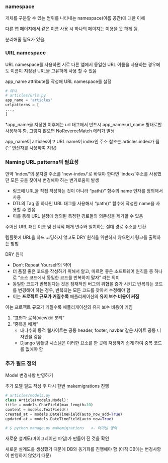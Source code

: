 ### namespace

개체를 구분할 수 있는 범위를 나타내는 namespace(이름 공간)에 대한 이해

다른 앱 페이지에서 같은 이름 사용 시 하나의 페이지는 이용을 못 하게 됨.

분리해줄 필요가 있음.



### URL namespace

URL namespace를 사용하면 서로 다른 앱에서 동일한 URL 이름을 사용하는 경우에도 이름이 지정된 URL을 고유하게 사용 할 수 있음

app_name attribute를 작성해 URL namespace를 설정

```python
# 예시
# articles/urls.py
app_name = 'articles'
urlpatterns = [
...,
]
```




*app_name을 지정한 이후에는 url 태그에서 반드시 app_name:url_name 형태로만 사용해야 함. 그렇지 않으면 NoReverceMatch 에러가 발생

 app_name이 articles이고 URL name이 index인 주소 참조는 articles:index가 됨 (':' 연산자를 사용하여 지정)



### Naming URL patterns의 필요성

만약 'index/'의 문자열 주소를  'new-index/'로 바꿔야 한다면 'index/'주소를 사용했던 모든 곳을 찾아서 변경해야 하는 번거로움이 발생



- 링크에 URL을 직접 작성하는 것이 아니라 “path()” 함수의 name 인자를 정의해서 사용
- DTL의 Tag 중 하나인 URL 태그를 사용해서 “path()” 함수에 작성한 name을 사용할 수 있음
- 이를 통해 URL 설정에 정의된 특정한 경로들의 의존성을 제거할 수 있음





주어진 URL 패턴 이름 및 선택적 매개 변수와 일치하는 절대 경로 주소를 반환

템플릿에 URL을 하드 코딩하지 않고도 DRY 원칙을 위반하지 않으면서 링크를 출력하는 방법

 DRY 원칙

- Don’t Repeat Yourself의 약어
- 더 품질 좋은 코드를 작성하기 위해서 알고, 따르면 좋은 소프트웨어 원칙들 중 하나로 “소스 코드에서 동일한 코드를 반복하지 말자” 라는 의미
- 동일한 코드가 반복된다는 것은 잠재적인 버그의 위협을 증가 시키고 반복되는 코드를 변경해야 하는 경우, 반복되는 모든 코드를 찾아서 수정해야 함
- 이는 **프로젝트 규모가 커질수록** 애플리케이션의 **유지 보수 비용이 커짐**



이는 프로젝트 규모가 커질수록 애플리케이션의 유지 보수 비용이 커짐

1. “표현과 로직(view)을 분리”
2. “중복을 배제”
   - 대다수의 동적 웹사이트는 공통 header, footer, navbar 같은 사이트 공통 디자인을 갖음
   - Django 템플릿 시스템은 이러한 요소를 한 곳에 저장하기 쉽게 하여 중복 코드를 없애야 함



### 추가 필드 정의

Model 변경사항 반영하기

추가 모델 필드 작성 후 다시 한번 makemigrations 진행

```python
# articles/models.py
class Article(models.Model):
title = models.CharField(max_length=10)
content = models.TextField()
created_at = models.DateTimeField(auto_now_add=True)
updated_at = models.DateTimeField(auto_now=True)

# $ python manage.py makemigrations   <- 터미널 영역
```

새로운 설계도(마이그레이션 파일)가 만들어 진 것을 확인

새로운 설계도를 생성했기 때문에 DB와 동기화를 진행해야 함 (아직 DB에는 변경사항이 반영하지 않았기 때문)